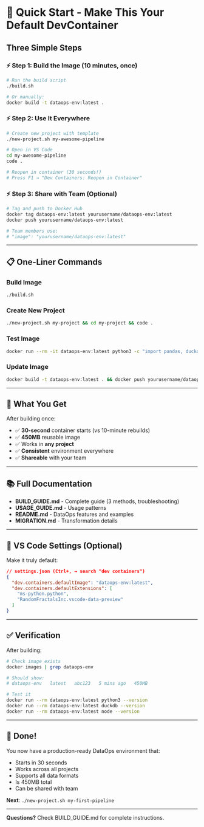 # 🚀 Quick Start - Make This Your Default DevContainer

## Three Simple Steps

### ⚡ Step 1: Build the Image (10 minutes, once)

```bash
# Run the build script
./build.sh

# Or manually:
docker build -t dataops-env:latest .
```

### ⚡ Step 2: Use It Everywhere

```bash
# Create new project with template
./new-project.sh my-awesome-pipeline

# Open in VS Code
cd my-awesome-pipeline
code .

# Reopen in container (30 seconds!)
# Press F1 → "Dev Containers: Reopen in Container"
```

### ⚡ Step 3: Share with Team (Optional)

```bash
# Tag and push to Docker Hub
docker tag dataops-env:latest yourusername/dataops-env:latest
docker push yourusername/dataops-env:latest

# Team members use:
# "image": "yourusername/dataops-env:latest"
```

---

## 📋 One-Liner Commands

### Build Image
```bash
./build.sh
```

### Create New Project
```bash
./new-project.sh my-project && cd my-project && code .
```

### Test Image
```bash
docker run --rm -it dataops-env:latest python3 -c "import pandas, duckdb; print('✅ Works!')"
```

### Update Image
```bash
docker build -t dataops-env:latest . && docker push yourusername/dataops-env:latest
```

---

## 🎯 What You Get

After building once:
- ✅ **30-second** container starts (vs 10-minute rebuilds)
- ✅ **450MB** reusable image
- ✅ Works in **any project**
- ✅ **Consistent** environment everywhere
- ✅ **Shareable** with your team

---

## 📚 Full Documentation

- **BUILD_GUIDE.md** - Complete guide (3 methods, troubleshooting)
- **USAGE_GUIDE.md** - Usage patterns
- **README.md** - DataOps features and examples
- **MIGRATION.md** - Transformation details

---

## 🔧 VS Code Settings (Optional)

Make it truly default:

```json
// settings.json (Ctrl+, → search "dev containers")
{
  "dev.containers.defaultImage": "dataops-env:latest",
  "dev.containers.defaultExtensions": [
    "ms-python.python",
    "RandomFractalsInc.vscode-data-preview"
  ]
}
```

---

## ✅ Verification

After building:

```bash
# Check image exists
docker images | grep dataops-env

# Should show:
# dataops-env   latest   abc123   5 mins ago   450MB

# Test it
docker run --rm dataops-env:latest python3 --version
docker run --rm dataops-env:latest duckdb --version
docker run --rm dataops-env:latest node --version
```

---

## 🎉 Done!

You now have a production-ready DataOps environment that:
- Starts in 30 seconds
- Works across all projects
- Supports all data formats
- Is 450MB total
- Can be shared with team

**Next**: `./new-project.sh my-first-pipeline`

---

**Questions?** Check BUILD_GUIDE.md for complete instructions.
